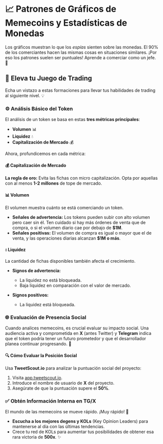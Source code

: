 # 📈 Patrones de Gráficos de Memecoins y Estadísticas de Monedas

Los gráficos muestran lo que los *espías* sienten sobre las monedas. El 90% de los comerciantes hacen las mismas cosas en situaciones similares. ¡Por eso los patrones suelen ser puntuales! Aprende a comerciar como un jefe. 💼

## 🚀 Eleva tu Juego de Trading

Echa un vistazo a estas formaciones para llevar tus habilidades de trading al siguiente nivel. 💡

### ⚙️ Análisis Básico del Token

El análisis de un token se basa en estas **tres métricas principales**:

- **Volumen** 📊
- **Liquidez** 💧
- **Capitalización de Mercado** 💰

Ahora, profundicemos en cada métrica:

#### 💰 Capitalización de Mercado

**La regla de oro:** Evita las fichas con micro capitalización. Opta por aquellas con al menos **1-2 millones** de tope de mercado.

#### 📊 Volumen

El volumen muestra cuánto se está comerciando un token.

- **Señales de advertencia:** Los tokens pueden subir con alto volumen pero caer sin él. Ten cuidado si hay más órdenes de venta que de compra, o si el volumen diario cae por debajo de **$1M**.
- **Señales positivas:** El volumen de compra es igual o mayor que el de venta, y las operaciones diarias alcanzan **$1M o más**.

#### 💧 Liquidez

La cantidad de fichas disponibles también afecta el crecimiento.

- **Signos de advertencia:**
  - La liquidez no está bloqueada.
  - Baja liquidez en comparación con el valor de mercado.

- **Signos positivos:**
  - La liquidez está bloqueada.

### 🌐 Evaluación de Presencia Social

Cuando analices memecoins, es crucial evaluar su impacto social. Una audiencia activa y comprometida en **X** (antes Twitter) y **Telegram** indica que el token podría tener un futuro prometedor y que el desarrollador planea continuar progresando. 📣

#### 🔍 Cómo Evaluar la Posición Social

Usa **TweetScout.io** para analizar la puntuación social del proyecto:

1. Visita [app.tweetscout.io](http://app.tweetscout.io).
2. Introduce el nombre de usuario de **X** del proyecto.
3. Asegúrate de que la puntuación supere el **50%**.

### ✅ Obtén Información Interna en TG/X

El mundo de las memecoins se mueve rápido. ¡Muy rápido! 🚀

- **Escucha a los mejores degens y KOLs** (Key Opinion Leaders) para mantenerse al día con las últimas tendencias.
- Crece tu red de KOLs para aumentar tus posibilidades de obtener esa rara victoria de **500x**. ✨


